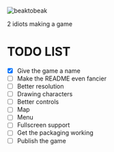 ![beaktobeak](https://github.com/Dm0z/2Dgame/assets/106503064/a5a64f1f-0a31-4ba1-a1f1-f8f94017b5e0)


2 idiots making a game


# TODO LIST
- [x] Give the game a name
- [ ] Make the README even fancier
- [ ] Better resolution
- [ ] Drawing characters
- [ ] Better controls
- [ ] Map
- [ ] Menu
- [ ] Fullscreen support
- [ ] Get the packaging working
- [ ] Publish the game
